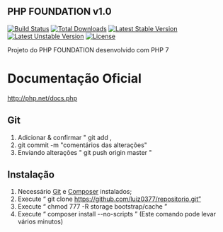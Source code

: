 ## PHP FOUNDATION v1.0

[![Build Status](https://travis-ci.org/laravel/framework.svg)](https://travis-ci.org/laravel/framework)
[![Total Downloads](https://poser.pugx.org/laravel/framework/d/total.svg)](https://packagist.org/packages/laravel/framework)
[![Latest Stable Version](https://poser.pugx.org/laravel/framework/v/stable.svg)](https://packagist.org/packages/laravel/framework)
[![Latest Unstable Version](https://poser.pugx.org/laravel/framework/v/unstable.svg)](https://packagist.org/packages/laravel/framework)
[![License](https://poser.pugx.org/laravel/framework/license.svg)](https://packagist.org/packages/laravel/framework)

Projeto do PHP FOUNDATION desenvolvido com PHP 7

# Documentação Oficial

http://php.net/docs.php

## Git
1. Adicionar & confirmar " git add <arquivo>,
2. git commit -m "comentários das alterações"
3. Enviando alterações " git push origin master "


## Instalação
1. Necessário [Git](https://git-scm.com/downloads) e [Composer](https://getcomposer.org/download/) instalados;
2. Execute “ git clone https://github.com/luiz0377/repositorio.git”
3. Execute “ chmod 777 -R storage bootstrap/cache ”
4. Execute “ composer install --no-scripts ” (Este comando pode levar vários minutos)

